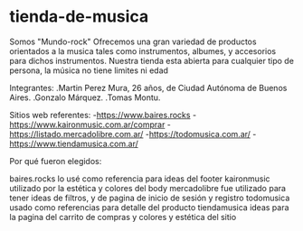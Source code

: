 # tienda-de-musica
Somos "Mundo-rock"
Ofrecemos una gran variedad de productos orientados a la musica
tales como instrumentos, albumes, y accesorios para dichos
instrumentos. Nuestra tienda esta abierta para cualquier tipo de persona,
la música no tiene limites ni edad



Integrantes: 
.Martin Perez Mura, 26 años, de Ciudad Autónoma de Buenos Aires.
.Gonzalo Márquez.
.Tomas Montu.



Sitios web referentes:
-https://www.baires.rocks
-https://www.kaironmusic.com.ar/comprar
-https://listado.mercadolibre.com.ar/ 
-https://todomusica.com.ar/ 
-https://www.tiendamusica.com.ar/ 


Por qué fueron elegidos:

baires.rocks lo usé como referencia para ideas del footer
kaironmusic utilizado por la estética y colores del body
mercadolibre fue utilizado para tener ideas de filtros, y de pagina de inicio de sesión y registro
todomusica usado como referencias para detalle del producto
tiendamusica ideas para la pagina del carrito de compras y colores y estética del sitio



